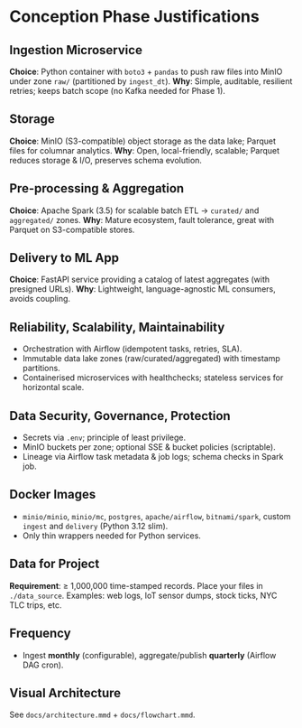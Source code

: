 
# Conception Phase Justifications

## Ingestion Microservice
**Choice**: Python container with `boto3` + `pandas` to push raw files into MinIO under zone `raw/` (partitioned by `ingest_dt`).
**Why**: Simple, auditable, resilient retries; keeps batch scope (no Kafka needed for Phase 1).

## Storage
**Choice**: MinIO (S3-compatible) object storage as the data lake; Parquet files for columnar analytics.
**Why**: Open, local-friendly, scalable; Parquet reduces storage & I/O, preserves schema evolution.

## Pre-processing & Aggregation
**Choice**: Apache Spark (3.5) for scalable batch ETL → `curated/` and `aggregated/` zones.
**Why**: Mature ecosystem, fault tolerance, great with Parquet on S3-compatible stores.

## Delivery to ML App
**Choice**: FastAPI service providing a catalog of latest aggregates (with presigned URLs).
**Why**: Lightweight, language-agnostic ML consumers, avoids coupling.

## Reliability, Scalability, Maintainability
- Orchestration with Airflow (idempotent tasks, retries, SLA).
- Immutable data lake zones (raw/curated/aggregated) with timestamp partitions.
- Containerised microservices with healthchecks; stateless services for horizontal scale.

## Data Security, Governance, Protection
- Secrets via `.env`; principle of least privilege.
- MinIO buckets per zone; optional SSE & bucket policies (scriptable).
- Lineage via Airflow task metadata & job logs; schema checks in Spark job.

## Docker Images
- `minio/minio`, `minio/mc`, `postgres`, `apache/airflow`, `bitnami/spark`, custom `ingest` and `delivery` (Python 3.12 slim).
- Only thin wrappers needed for Python services.

## Data for Project
**Requirement**: ≥ 1,000,000 time-stamped records. Place your files in `./data_source`. Examples: web logs, IoT sensor dumps, stock ticks, NYC TLC trips, etc.

## Frequency
- Ingest **monthly** (configurable), aggregate/publish **quarterly** (Airflow DAG cron).

## Visual Architecture
See `docs/architecture.mmd` + `docs/flowchart.mmd`.

